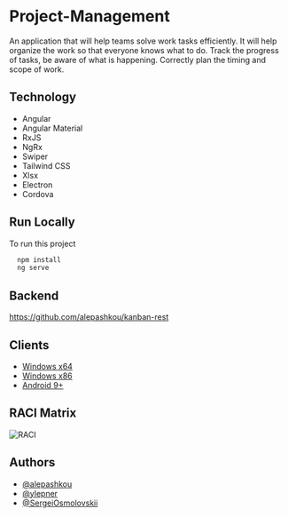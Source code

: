 # Project-Management

An application that will help teams solve work tasks efficiently. It will help organize the work so that everyone knows what to do. Track the progress of tasks, be aware of what is happening. Correctly plan the timing and scope of work.

## Technology

- Angular
- Angular Material
- RxJS
- NgRx
- Swiper
- Tailwind CSS
- Xlsx
- Electron
- Cordova

## Run Locally

To run this project

```bash
  npm install
  ng serve
```

## Backend

https://github.com/alepashkou/kanban-rest

## Clients

- [Windows x64](https://disk.yandex.by/d/qWYKh1LXO8CC3w)
- [Windows x86](https://disk.yandex.by/d/wdUkC5tyDdojfw)
- [Android 9+](https://disk.yandex.by/d/JRTXm9CfQrPJ5g)

## RACI Matrix

![RACI](https://user-images.githubusercontent.com/77527345/169964687-d9e73cf1-a9fd-4d33-8b72-e066d998564d.png)

## Authors

- [@alepashkou](https://github.com/alepashkou)
- [@ylepner](https://github.com/ylepner)
- [@SergeiOsmolovskii](https://github.com/SergeiOsmolovskii)
